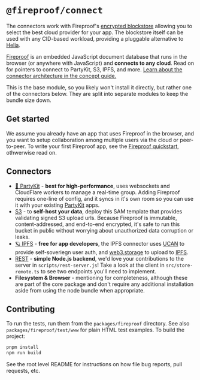 # `@fireproof/connect`

The connectors work with Fireproof's [encrypted blockstore](https://www.npmjs.com/package/@fireproof/encrypted-blockstore) allowing you to select the best cloud provider for your app. The blockstore itself can be used with any CID-based workload, providing a pluggable alternative to [Helia](https://docs.ipfs.tech/reference/js/api/).

[Fireproof](https://use-fireproof.com) is an embedded JavaScript document database that runs in the browser (or anywhere with JavaScript) and **connects to any cloud**. Read on for pointers to connect to PartyKit, S3, IPFS, and more. [Learn about the connector architecture in the concept guide.](https://use-fireproof.com/docs/concept-guide/cloud-connectors)

This is the base module, so you likely won't install it directly, but rather one of the connectors below. They are split into separate modules to keep the bundle size down.

## Get started

We assume you already have an app that uses Fireproof in the browser, and you want to setup collaboration among multiple users via the cloud or peer-to-peer. To write your first Fireproof app, see the [Fireproof quickstart](https://use-fireproof.com/docs/react-tutorial), othwerwise read on.

## Connectors

- [🎈 PartyKit](https://www.npmjs.com/package/@fireproof/partykit) - **best for high-performance**, uses websockets and CloudFlare workers to manage a real-time group. Adding Fireproof requires one-line of config, and it syncs in it's own room so you can use it with your existing [PartyKit](https://docs.partykit.io) apps.
- [S3](https://github.com/fireproof-storage/valid-cid-s3-bucket/tree/cars) - to **self-host your data**, deploy this SAM template that provides validating signed S3 upload urls. Because Fireproof is immutable, content-addressed, and end-to-end encrypted, it's safe to run this bucket in public without worrying about unauthorized data corruption or leaks.
- [🪐 IPFS](https://www.npmjs.com/package/@fireproof/ipfs) - **free for app developers**, the IPFS connector uses [UCAN](https://ucan.xyz) to provide self-soveriegn user auth, and [web3.storage](https://web3.storage) to upload to [IPFS](https://ipfs.tech).
- [REST](https://github.com/fireproof-storage/fireproof/blob/main/packages/connect/scripts/rest-server.js) - **simple Node.js backend**, we'd love your contributions to the server in `scripts/rest-server.js`! Take a look at the client in `src/store-remote.ts` to see two endpoints you'll need to implement.
- **Filesystem & Browser** - mentioning for completeness, although these are part of the core package and don't require any additional installation aside from using the node bundle when appropriate.

## Contributing

To run the tests, run them from the `packages/fireproof` directory. See also `packages/fireproof/test/www` for plain HTML test examples. To build the project:

```sh
pnpm install
npm run build
```

See the root level README for instructions on how file bug reports, pull requests, etc.